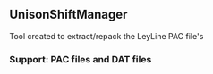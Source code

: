 ## UnisonShiftManager
Tool created to extract/repack the LeyLine PAC file's

### Support: PAC files and DAT files
